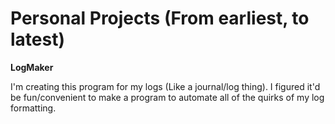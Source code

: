 # Personal Projects (From earliest, to latest)
**LogMaker**

I'm creating this program for my logs (Like a journal/log thing). I figured it'd be fun/convenient to make a program to automate all of the quirks of my log formatting.


